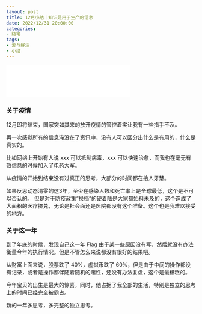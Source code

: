```yaml
---
layout: post
title: 12月小结｜知识是用于生产的信息
date: 2022/12/31 20:00:00
categories:
- 随笔
tags:
- 爱与鲜活
- 小结
---
```


<iframe frameborder="no" border="0" marginwidth="0" marginheight="0" width=330 height=86 src="//music.163.com/outchain/player?type=2&id=144163&auto=1&height=66"></iframe>

### 关于疫情

12月即将结束，国家突如其来的放开疫情的管控着实让我有一些措手不及。

再一次感觉所有的信息淹没在了资讯中，没有人可以区分出什么是有用的，什么是真实的。

比如网络上开始有人说 xxx 可以抵制病毒，xxx 可以快速治愈，而我也在毫无有效信息的时候加入了屯药大军。

从疫情的开始到结束没有过真正的思考，大部分的时间都在拾人牙慧。

如果反思动态清零的这3年，至少在感染人数和死亡率上是全球最低，这个是不可以否认的。
但是对于防疫政策“换档”的硬着陆是大家都始料未及的，这个造成了大面积的医疗挤兑，无论是社会面还是医院都没有这个准备。这个也是我难以接受的地方。


### 关于这一年

到了年底的时候，发现自己这一年 Flag 由于某一些原因没有写，然后就没有办法衡量今年的执行情况。但是不管怎么来说都没有很好的结果吧。

从财富上面来说，股票跌了 40%，虚拟币跌了 60%，但是由于中间的操作都没有记录，或者是操作都伴随着随机的赌性，还没有办法复盘，这个是最糟糕的。

今年宝贝的出生是最大的惊喜，同时，他占据了我全部的生活，特别是独立的思考上的时间已经完全被霸占。

新的一年多思考，多完整的独立思考。